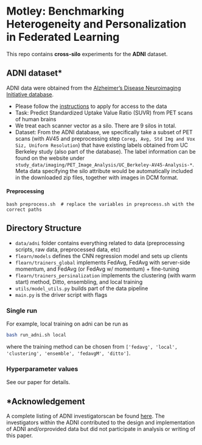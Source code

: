 # Motley: Benchmarking Heterogeneity and Personalization in Federated Learning

This repo contains **cross-silo** experiments for the **ADNI** dataset.

## ADNI dataset*


ADNI data were obtained from the [Alzheimer’s Disease Neuroimaging Initiative database](http://adni.loni.usc.edu).


* Please follow the [instructions](https://adni.loni.usc.edu/data-samples/access-data/) to apply for access to the data
* Task: Predict Standardized Uptake Value Ratio (SUVR) from PET scans of human brains
* We treat each scanner vector as a silo. There are 9 silos in total.
* Dataset: From the ADNI database, we specifically take a subset of PET scans (with AV45 and preprocessing step ```Coreg, Avg, Std Img and Vox Siz, Uniform Resolution```) that have existing labels obtained from UC Berkeley study (also part of the database). The label information can be found on the website under 
```study_data/imaging/PET_Image_Analysis/UC_Berkeley-AV45-Analysis-*```.
 Meta data specifying the silo attribute would be automatically included in the downloaded zip files, together with images in DCM format. 
 
#### Preprocessing

```
bash preprocess.sh  # replace the variables in preprocess.sh with the correct paths
```

## Directory Structure

* `data/adni` folder contains everything related to data (preprocessing scripts, raw data, preprocessed data, etc)
* `flearn/models` defines the CNN regression model and sets up clients
* `flearn/trainers_global` implements FedAvg, FedAvg with server-side momentum, and FedAvg (or FedAvg w/ momentum) + fine-tuning
* `flearn/trainers_persinalization` implements the clustering (with warm start) method, Ditto, ensembling, and local training
* `utils/model_utils.py` builds part of the data pipeline
* `main.py` is the driver script with flags


### Single run

For example, local training on adni can be run as

```bash
bash run_adni.sh local
```
where the training method can be chosen from ```['fedavg', 'local', 'clustering', 'ensemble', 'fedavgM', 'ditto']```.

### Hyperparameter values

See our paper for details.

## *Acknowledgement

A complete listing of ADNI investigatorscan be found [here](http://adni.loni.usc.edu/wp-content/uploads/how_to_apply/ADNI_Acknowledgement_List.pdf). The investigators within the ADNI contributed to the design and implementation of ADNI and/orprovided data but did not participate in analysis or writing of this paper.

